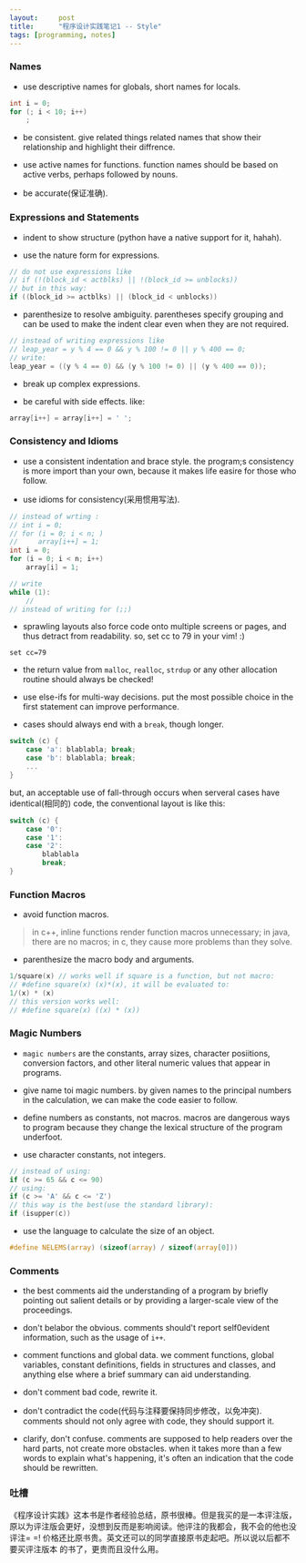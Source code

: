 ```yaml
---
layout:     post
title:      "程序设计实践笔记1 -- Style"
tags: [programming, notes]
---
```


### Names

* use descriptive names for globals, short names for locals.

```c
int i = 0;
for (; i < 10; i++)
    ;
```

* be consistent. give related things related names that show their relationship 
and highlight their diffrence.

* use active names for functions. function names should be based on active 
verbs, perhaps followed by nouns.

* be accurate(保证准确).

### Expressions and Statements

* indent to show structure (python have a native support for it, hahah).

* use the nature form for expressions.

```c
// do not use expressions like 
// if (!(block_id < actblks) || !(block_id >= unblocks))
// but in this way:
if ((block_id >= actblks) || (block_id < unblocks))
```

* parenthesize to resolve ambiguity. parentheses specify grouping and can be 
used to make the indent clear
even when they are not required.

```c
// instead of writing expressions like 
// leap_year = y % 4 == 0 && y % 100 != 0 || y % 400 == 0;
// write:
leap_year = ((y % 4 == 0) && (y % 100 != 0) || (y % 400 == 0));
```

* break up complex expressions.

* be careful with side effects. like:

```c
array[i++] = array[i++] = ' ';
```

### Consistency and Idioms

* use a consistent indentation and brace style. the program;s consistency is 
more import than your own,
because it makes life easire for those who follow.

* use idioms for consistency(采用惯用写法).

```c
// instead of wrting :
// int i = 0;
// for (i = 0; i < n; )
//     array[i++] = 1;
int i = 0;
for (i = 0; i < n; i++)
    array[i] = 1;
```

```c
// write 
while (1):
    //
// instead of writing for (;;)
```

* sprawling layouts also force code onto multiple screens or pages, and thus 
detract from readability.
so, set cc to 79 in your vim! :)

```vim
set cc=79
```

* the return value from `malloc`, `realloc`, `strdup` or any other allocation 
routine should always
be checked!

* use else-ifs for multi-way decisions. put the most possible choice in the 
first statement can improve
performance.

* cases should always end with a `break`, though longer.

```c
switch (c) {
	case 'a': blablabla; break;
	case 'b': blablabla; break;
	...
}
```

but, an acceptable use of fall-through occurs when serveral cases have 
identical(相同的) code, the 
conventional layout is like this:

```c
switch (c) {
	case '0':
	case '1':
	case '2':
	    blablabla
	    break;
}
```

### Function Macros

* avoid function macros.

> in c++, inline functions render function macros unnecessary;
> in java, there are no macros;
> in c, they cause more problems than they solve.

* parenthesize the macro body and arguments. 

```c
1/square(x) // works well if square is a function, but not macro:
// #define square(x) (x)*(x), it will be evaluated to:
1/(x) * (x)
// this version works well:
// #define square(x) ((x) * (x))
```

### Magic Numbers

* `magic numbers` are the constants, array sizes, character posiitions, 
conversion factors, and other literal numeric values that appear in programs.

* give name toi magic numbers. by given names to the principal numbers in the 
calculation, we can make the code easier to follow.

* define numbers as constants, not macros. macros are dangerous ways to program
because they change the lexical structure of the program underfoot.

* use character constants, not integers.

```c
// instead of using:
if (c >= 65 && c <= 90) 
// using: 
if (c >= 'A' && c <= 'Z')
// this way is the best(use the standard library):
if (isupper(c))
```

* use the language to calculate the size of an object.

```c
#define NELEMS(array) (sizeof(array) / sizeof(array[0]))
```

### Comments

* the best comments aid the understanding of a program by briefly pointing out 
salient details or by providing a larger-scale view of the proceedings.

* don't belabor the obvious. comments should't report self0evident information, 
such as the usage of `i++`.

* comment functions and global data. we comment functions, global variables,
constant definitions, fields in structures and classes, and anything else
where a brief summary can aid understanding.

* don't comment bad code, rewrite it.

* don't contradict the code(代码与注释要保持同步修改，以免冲突). comments 
should not only agree with code, they should support it.

* clarify, don't confuse. comments are supposed to help readers over the hard
parts, not create more obstacles. when it takes more than a few words to 
explain what's happening, it's often an indication that the code should be 
rewritten.

### 吐槽

《程序设计实践》这本书是作者经验总结，原书很棒。但是我买的是一本评注版，
原以为评注版会更好，没想到反而是影响阅读。他评注的我都会，我不会的他也没评注= =!
价格还比原书贵。英文还可以的同学直接原书走起吧。所以说以后都不要买评注版本
的书了，更贵而且没什么用。
